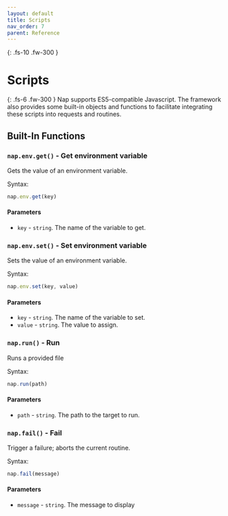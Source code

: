 ```yaml
---
layout: default
title: Scripts
nav_order: 7
parent: Reference
---
```


{: .fs-10 .fw-300 }
# Scripts

{: .fs-6 .fw-300 }
Nap supports ES5-compatible Javascript. The framework also provides some built-in objects and functions to facilitate integrating these scripts into requests and routines.

## Built-In Functions

### `nap.env.get()` - Get environment variable

Gets the value of an environment variable.

Syntax: 

```javascript
nap.env.get(key)
```

#### Parameters

* `key` - `string`. The name of the variable to get.

### `nap.env.set()` - Set environment variable

Sets the value of an environment variable.

Syntax: 

```javascript
nap.env.set(key, value)
```

#### Parameters

* `key` - `string`. The name of the variable to set.
* `value` - `string`. The value to assign.

### `nap.run()` - Run

Runs a provided file

Syntax: 

```javascript
nap.run(path)
```

#### Parameters

* `path` - `string`. The path to the target to run.

### `nap.fail()` - Fail

Trigger a failure; aborts the current routine.

Syntax: 

```javascript
nap.fail(message)
```

#### Parameters

* `message` - `string`. The message to display
